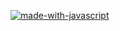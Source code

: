 [![made-with-javascript](https://img.shields.io/badge/Made%20with-JavaScript-1f425f.svg)](https://www.javascript.com)
